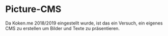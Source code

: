 # Picture-CMS
Da Koken.me 2018/2019 eingestellt wurde, ist das ein Versuch, ein eigenes CMS zu erstellen um Bilder und Texte zu präsentieren.
